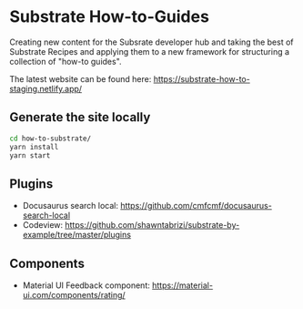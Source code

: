 # Substrate How-to-Guides

Creating new content for the Subsrate developer hub and taking the best of Substrate Recipes and applying them to a new framework for structuring a collection of "how-to guides".

The latest website can be found here: https://substrate-how-to-staging.netlify.app/

## Generate the site locally

```bash
cd how-to-substrate/
yarn install
yarn start
```

## Plugins

- Docusaurus search local: https://github.com/cmfcmf/docusaurus-search-local
- Codeview: https://github.com/shawntabrizi/substrate-by-example/tree/master/plugins

## Components
- Material UI Feedback component: https://material-ui.com/components/rating/ 